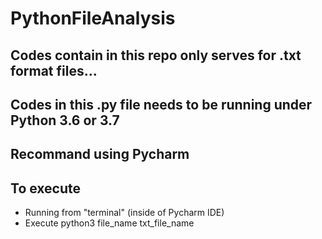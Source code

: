 # PythonFileAnalysis
## Codes contain in this repo only serves for .txt format files...
## Codes in this .py file needs to be running under Python 3.6 or 3.7
## Recommand using Pycharm
## To execute
  - Running from "terminal" (inside of Pycharm IDE)
  - Execute python3 file_name txt_file_name
